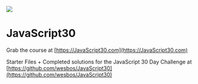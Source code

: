 ![](https://javascript30.com/images/JS3-social-share.png)

# JavaScript30

Grab the course at [https://JavaScript30.com](https://JavaScript30.com)

Starter Files + Completed solutions for the JavaScript 30 Day Challenge at [https://github.com/wesbos/JavaScript30](https://github.com/wesbos/JavaScript30)
